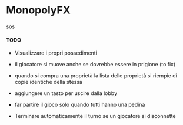 # MonopolyFX

sos

#### TODO

- Visualizzare i propri possedimenti
- il giocatore si muove anche se dovrebbe essere in prigione (to fix)
- quando si compra una proprietà la lista delle proprietà si riempie di copie identiche della stessa
- aggiungere un tasto per uscire dalla lobby
- far partire il gioco solo quando tutti hanno una pedina

- Terminare automaticamente il turno se un giocatore si disconnette

